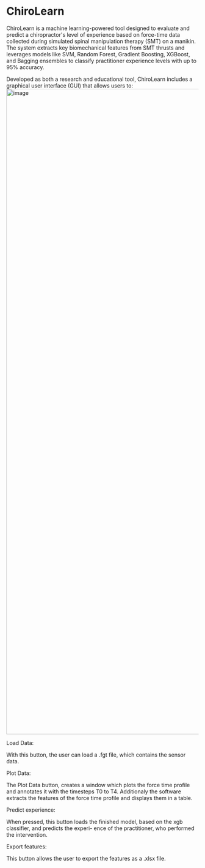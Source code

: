 # ChiroLearn
ChiroLearn is a machine learning-powered tool designed to evaluate and predict a chiropractor's level of experience based on force-time data collected during simulated spinal manipulation therapy (SMT) on a manikin. The system extracts key biomechanical features from SMT thrusts and leverages models like SVM, Random Forest, Gradient Boosting, XGBoost, and Bagging ensembles to classify practitioner experience levels with up to 95% accuracy.

Developed as both a research and educational tool, ChiroLearn includes a graphical user interface (GUI) that allows users to:
<img width="1613" height="1687" alt="image" src="https://github.com/user-attachments/assets/89f13954-4168-4653-b8b0-b35ba40b69b0" />


Load Data:

With this button, the user can load a .fgt file, which contains the sensor data.

Plot Data:

The Plot Data button, creates a window which plots the force time profile and annotates it with the timesteps T0 to T4. Additionaly the software extracts the features of the force time profile and displays them in a table.

Predict experience:

When pressed, this button loads the finished model, based on the xgb classifier, and predicts the experi- ence of the practitioner, who performed the intervention.

Export features:

This button allows the user to export the features as a .xlsx file.

